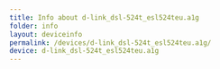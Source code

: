```yaml
---
title: Info about d-link_dsl-524t_esl524teu.a1g
folder: info
layout: deviceinfo
permalink: /devices/d-link_dsl-524t_esl524teu.a1g/
device: d-link_dsl-524t_esl524teu.a1g
---
```

